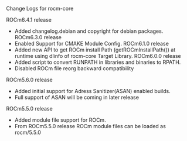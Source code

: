 Change Logs for rocm-core

ROCm6.4.1 release
 - Added changelog.debian and copyright for debian packages.
ROCm6.3.0 release
 - Enabled Support for CMAKE Module Config.
ROCm6.1.0 release
 - Added new API to get ROCm install Path (getROCmInstallPath()) at runtime
   using dlinfo of rocm-core Target Library.
ROCm6.0.0 release
 - Added script to convert RUNPATH in libraries and binaries to RPATH.
 - Disabled ROCm file reorg backward compatibility

ROCm5.6.0 release
 - Added initial support for Adress Sanitizer(ASAN) enabled builds.
 - Full support of ASAN will be coming in later release

ROCm5.5.0 release
 - Added module file support for ROCm.
 - From ROCm5.5.0 release ROCm module files can be loaded as rocm/5.5.0
